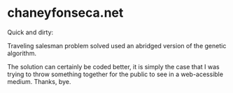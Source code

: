 # chaneyfonseca.net
Quick and dirty:

  Traveling salesman problem solved used an abridged version of the genetic algorithm.

  The solution can certainly be coded better, it is simply the case that I was trying to throw something together for the public
to see in a web-acessible medium.  Thanks, bye.
